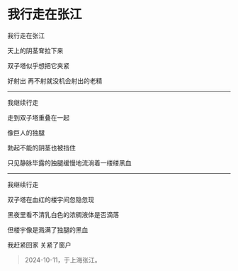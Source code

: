 # 我行走在张江

我行走在张江

天上的阴茎耷拉下来

双子塔似乎想把它夹紧

好射出 再不射就没机会射出的老精

---

我继续行走

走到双子塔重叠在一起

像巨人的独腿

勃起不能的阴茎也被挡住

只见静脉毕露的独腿缓慢地流淌着一缕缕黑血

---

我继续行走

双子塔在血红的楼宇间忽隐忽现

黑夜里看不清乳白色的浓稠液体是否滴落

但楼宇像是溅满了独腿的黑血

我赶紧回家 关紧了窗户

> 2024-10-11，于上海张江。
